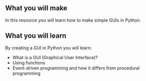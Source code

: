 ## What you will make
In this resource you will learn how to make simple GUIs in Python.

## What you will learn
By creating a GUI in Python you will learn:

- What is a GUI (Graphical User Interface)?
- Using functions
- Event-driven programming and how it differs from procedural programming

